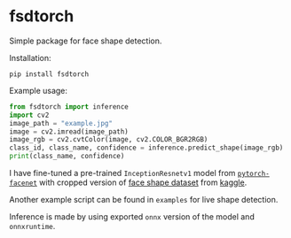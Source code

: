 # fsdtorch
Simple package for face shape detection.

Installation:
```
pip install fsdtorch
```

Example usage:
```py
from fsdtorch import inference
import cv2
image_path = "example.jpg"
image = cv2.imread(image_path)
image_rgb = cv2.cvtColor(image, cv2.COLOR_BGR2RGB)
class_id, class_name, confidence = inference.predict_shape(image_rgb)
print(class_name, confidence)
```

I have fine-tuned a pre-trained `InceptionResnetv1` model from [`pytorch-facenet`](https://github.com/timesler/facenet-pytorch) with cropped version of [face shape dataset](https://www.kaggle.com/niten19/face-shape-dataset) from [kaggle](https://www.kaggle.com).

Another example script can be found in `examples` for live shape detection.

Inference is made by using exported `onnx` version of the model and `onnxruntime`. 
